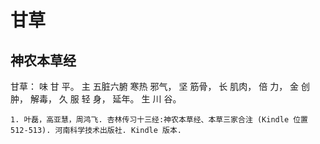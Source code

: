 # 甘草

## 神农本草经

甘草： 味 甘 平。 主 五脏六腑 寒热 邪气， 坚 筋骨， 长 肌肉， 倍 力， 金 创 肿， 解毒， 久 服 轻 身， 延年。 生 川 谷。

```{seealso}
1. 叶磊，高亚慧，周鸿飞. 杏林传习十三经:神农本草经、本草三家合注 (Kindle 位置 512-513). 河南科学技术出版社. Kindle 版本. 
```